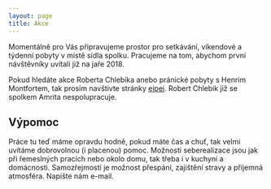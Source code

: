 ```yaml
---
layout: page
title: Akce
---
```


Momentálně pro Vás připravujeme prostor pro setkávání, víkendové a týdenní pobyty v místě sídla spolku. Pracujeme na tom, abychom první návštěvníky uvítali již na jaře 2018.

<p class="message">
  Pokud hledáte akce Roberta Chlebika anebo pránické pobyty s Henrim Montfortem, tak prosím navštivte stránky <a href="http://eipei.eu">eipei</a>. Robert Chlebik již se spolkem Amrita nespolupracuje.
</p>

## Výpomoc

Práce tu teď máme opravdu hodně, pokud máte čas a chuť, tak velmi uvítáme dobrovolnou (i placenou) pomoc. Možnosti seberealizace jsou jak při řemeslných pracích nebo okolo domu, tak třeba i v kuchyni a domácnosti. Samozřejmostí je možnost přespání, zajištění stravy a příjemná atmosféra. Napište nám e-mail.
